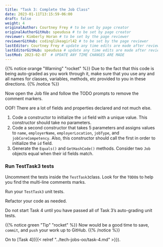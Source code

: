 ```yaml
---
title: "Task 3: Complete the Job Class"
date: 2023-01-11T13:15:59-06:00
draft: false
weight: 4
originalAuthor: Courtney Frey # to be set by page creator
originalAuthorGitHub: speudusa # to be set by page creator
reviewer: Kimberly Horan # to be set by the page reviewer
reviewerGitHub: codinglikeagirl42 # to be set by the page reviewer
lastEditor: Courtney Frey # update any time edits are made after review
lastEditorGitHub: speudusa # update any time edits are made after review
lastMod: 2023-02-07  # UPDATE ANY TIME CHANGES ARE MADE
---
```


{{% notice orange "Warning" "rocket" %}}
Due to the fact that this code is being auto-graded as you work through it, make sure that you use any and all names for classes, variables, methods, etc provided to you in these directions.
{{% /notice %}}

Now open the Job file and follow the TODO prompts to remove the comment markers. 

OOF! There are a lot of fields and properties declared and not much else.

1. Code a constructor to initialize the `id` field with a unique value. This constructor should take no parameters.
1. Code a second constructor that takes 5 parameters and assigns values to `name`, `employerName`, `employerLocation`, `jobType`, and `jobCoreCompetency`. Also, this constructor should call the first in order to initialize the `id` field.
1. Generate the `Equals()` and `GetHashCode()` methods. Consider two `Job` objects equal when their id fields match.

### Run TestTask3 tests

Uncomment the tests inside the `TestTask3`class.  Look for the `TODO`s to help you find the multi-line comments marks.

Run your `TestTask3` unit tests. 

Refactor your code as needed. 

Do not start Task 4 until you have passed all of Task 3’s auto-grading unit tests.

{{% notice green "Tip" "rocket" %}}
Now would be a good time to save, `commit`, and `push` your work up to GitHub.
{{% /notice %}}

On to [Task 4]({{< relref "../tech-jobs-oo/task-4.md" >}}).